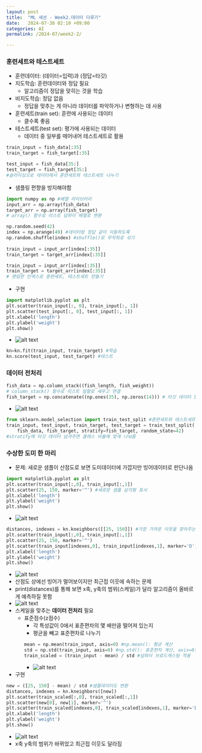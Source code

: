 ```yaml
---
layout: post
title:  "ML 세션 - Week2.데이터 다루기"
date:   2024-07-30 02:10 +09:00
categories: AI
permalink: /2024-07/week2-2/

---
```

### 훈련세트와 테스트세트
* 훈련데이터: (데이터=입력)과 (정답=타깃)
* 지도학습: 훈련데이터와 정답 필요
    * 알고리즘이 정답을 맞히는 것을 학습
* 비지도학습: 정답 없음
    * 정답을 맞추는 게 아니라 데이터를 파악하거나 변형하는 데 사용
* 훈련세트(train set): 훈련에 사용되는 데이터
    * 클수록 좋음
* 테스트세트(test set): 평가에 사용되는 데이터
    * 데이터 중 일부를 떼어내어 테스트세트로 활용  

```python
train_input = fish_data[:35]
train_target = fish_target[:35]

test_input = fish_data[35:]
test_target = fish_target[35:]
#슬라이싱으로 데이터에서 훈련세트와 테스트세트 나누기
```  

* 샘플링 편향을 방지해야함  

```python
import numpy as np #배열 라이브러리
input_arr = np.array(fish_data)
target_arr = np.array(fish_target)
# array() 함수로 리스트 넘파이 배열로 변환

np.random.seed(42)
index = np.arange(49) #데이터랑 정답 같이 이동하도록
np.random.shuffle(index) #shuffle()로 무작위로 섞기
    
train_input = input_arr[index[:35]]
train_target = target_arr[index[:35]]

train_input = input_arr[index[:35]]
train_target = target_arr[index[:35]]
# 랜덤한 인덱스로 훈련세트, 테스트세트 만들기
```  
* 구현
```python
import matplotlib.pyplot as plt
plt.scatter(train_input[:, 0], train_input[:, 1])
plt.scatter(test_input[:, 0], test_input[:, 1])
plt.xlabel('length')
plt.ylabel('weight')
plt.show()
```
* ![alt text](https://github.com/hyeran1216/hyeran1216.github.io/blob/e1d35ef128be219d2a126e16d8b3b889be7c7a6d/_posts/images/image-19.png?raw=true)
```python
kn=kn.fit(train_input, train_target) #학습
kn.score(test_input, test_target) #테스트
```  


### 데이터 전처리
```python
fish_data = np.column_stack((fish_length, fish_weight))
# column_stack() 함수로 리스트 일렬로 세우고 연결
fish_target = np.concatenate((np.ones(35), np.zeros(14))) # 타깃 데이터 만들기
```
* ![alt text](https://github.com/hyeran1216/hyeran1216.github.io/blob/e1d35ef128be219d2a126e16d8b3b889be7c7a6d/_posts/images/image-20.png?raw=true)
```python
from sklearn.model_selection import train_test_split #훈련세트와 테스트세트 랜덤하게 섞은 후 비율 따라 나눠주는 기능
train_input, test_input, train_target, test_target = train_test_split(
    fish_data, fish_target, stratify=fish_target, random_state=42)
#stratify에 타깃 데이터 넘겨주면 클래스 비율에 맞게 나눠줌
```  


### 수상한 도미 한 마리
* 문제: 새로운 샘플이 산점도로 보면 도미데이터에 가깝지만 빙어데이터로 판단나옴
```python
import matplotlib.pyplot as plt
plt.scatter(train_input[:,0], train_input[:,1])
plt.scatter(25, 150, marker='^') #새로운 샘플 삼각형 표시
plt.xlabel('length')
plt.ylabel('weight')
plt.show()
```
* ![alt text](https://github.com/hyeran1216/hyeran1216.github.io/blob/e1d35ef128be219d2a126e16d8b3b889be7c7a6d/_posts/images/image-21.png?raw=true)
```python
distances, indexes = kn.kneighbors([[25, 150]]) #가장 가까운 이웃을 찾아주는 메서드
plt.scatter(train_input[:,0], train_input[:,1])
plt.scatter(25, 150, marker='^')
plt.scatter(train_input[indexes,0], train_input[indexes,1], marker='D') #산점도 마름모로 그림
plt.xlabel('length')
plt.ylabel('weight')
plt.show()
```
* ![alt text](https://github.com/hyeran1216/hyeran1216.github.io/blob/e1d35ef128be219d2a126e16d8b3b889be7c7a6d/_posts/images/image-22.png?raw=true)
* 산점도 상에선 빙어가 멀어보이지만 최근접 이웃에 속하는 문제
* print(distances)를 통해 보면 x축, y축의 범위(스케일)가 달라 알고리즘이 올바르게 예측하질 못함
* ![alt text](https://github.com/hyeran1216/hyeran1216.github.io/blob/e1d35ef128be219d2a126e16d8b3b889be7c7a6d/_posts/images/image-23.png?raw=true)
* 스케일을 맞추는 **데이터 전처리** 필요
    * 표준점수(z점수)
        * 각 특성값이 0에서 표준편차의 몇 배만큼 떨어져 있는지
        * 평균을 빼고 표준편차로 나누기
        ```python
        mean = np.mean(train_input, axis=0) #np.mean(): 평균 계산
        std = np.std(train_input, axis=0) #np.std(): 표준편차 계산, axis=0: 평균과 표준편차는 각 특성별로 계산해야 하기 때문
        train_scaled = (train_input - mean) / std #넘파이 브로드캐스팅 적용
        ```
        * ![alt text](https://github.com/hyeran1216/hyeran1216.github.io/blob/e1d35ef128be219d2a126e16d8b3b889be7c7a6d/_posts/images/image-24.png?raw=true)
* 구현
```python
new = ([25, 150] - mean) / std #샘플데이터도 변환
distances, indexes = kn.kneighbors([new])
plt.scatter(train_scaled[:,0], train_scaled[:,1])
plt.scatter(new[0], new[1], marker='^')
plt.scatter(train_scaled[indexes,0], train_scaled[indexes,1], marker='D')
plt.xlabel('length')
plt.ylabel('weight')
plt.show()
```
* ![alt text](https://github.com/hyeran1216/hyeran1216.github.io/blob/e1d35ef128be219d2a126e16d8b3b889be7c7a6d/_posts/images/image-25.png?raw=true)
* x축 y축의 범위가 바뀌었고 최근접 이웃도 달라짐